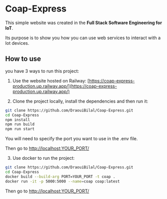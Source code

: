 # Coap-Express
This simple website was created in the **Full Stack Software Engineering for IoT**.

Its purpose is to show you how you can use web services to interact with a Iot devices.

## How to use
you have 3 ways to run this project:

1. Use the website hosted on Railway: [https://coap-express-production.up.railway.app/](https://coap-express-production.up.railway.app/)

2. Clone the project locally, install the dependencies and then run it:

```bash
git clone https://github.com/DraouiBilal/Coap-Express.git
cd Coap-Express
npm install
npm run build
npm run start
```
You will need to specify the port you want to use in the .env file.

Then go to [http://localhost:YOUR_PORT/](http://localhost:YOUR_PORT/)

3. Use docker to run the project:

```bash
git clone https://github.com/DraouiBilal/Coap-Express.git
cd Coap-Express
docker build --build-arg PORT=YOUR_PORT -t coap .
docker run -it -p 5000:5000 --name=coap coap:latest
```

Then go to [http://localhost:YOUR_PORT/](http://localhost:YOUR_PORT/)